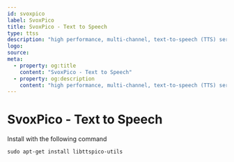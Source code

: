 ```yaml
---
id: svoxpico
label: SvoxPico
title: SvoxPico - Text to Speech
type: ttss
description: "high performance, multi-channel, text-to-speech (TTS) server"
logo:
source:
meta:
  - property: og:title
    content: "SvoxPico - Text to Speech"
  - property: og:description
    content: "high performance, multi-channel, text-to-speech (TTS) server"
---
```


# SvoxPico - Text to Speech

<PluginLogo/>

Install with the following command

```shell
sudo apt-get install libttspico-utils
```

<EditPageLink/>
